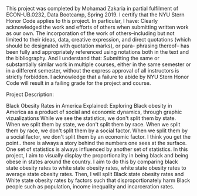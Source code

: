 This project was completed by Mohamad Zakaria in partial fulfilment of ECON-UB.0232, Data Bootcamp, Spring 2019. I certify that the NYU Stern Honor Code applies to this project. In particular, I have:
Clearly acknowledged the work and efforts of others when submitting written work as our own. The incorporation of the work of others–including but not limited to their ideas, data, creative expression, and direct quotations (which should be designated with quotation marks), or para- phrasing thereof– has been fully and appropriately referenced using notations both in the text and the bibliography.
And I understand that:
Submitting the same or substantially similar work in multiple courses, either in the same semester or in a different semester, without the express approval of all instructors is strictly forbidden.
I acknowledge that a failure to abide by NYU Stern Honor Code will result in a failing grade for the project and course.

Project Description:

Black Obesity Rates in America Explained: Exploring Black obesity in America as a product of social and economic dynamics, through graphic
vizualizations
While we see the statistics, we don't split them by state. When we split them by state, we don't split them by race. When we split them by race, we don't split them by a social factor. When we split them by a social factor, we don't split them by an economic factor. I think you get the point.. there is always a story behind the numbers one sees at the surface. One set of statistics is always influenced by another set of statistics.
In this project, I aim to visually display the proportionality in being black and being obese in states around the country. I aim to do this by comparing black state obesity rates to white state obesity rates, white state obesity rates to average state obesity rates. Then, I will split Black state obesity rates and White state obesity rates by factors such that disproportionately harm Black people such as population, income inequality and incarceration rates.
